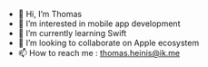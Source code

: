 - 👋 Hi, I’m Thomas
- 👀 I’m interested in mobile app development
- 🌱 I’m currently learning Swift
- 💞️ I’m looking to collaborate on Apple ecosystem
- 📫 How to reach me : thomas.heinis@ik.me

<!---
gemini-crocket/gemini-crocket is a ✨ special ✨ repository because its `README.md` (this file) appears on your GitHub profile.
You can click the Preview link to take a look at your changes.
--->
